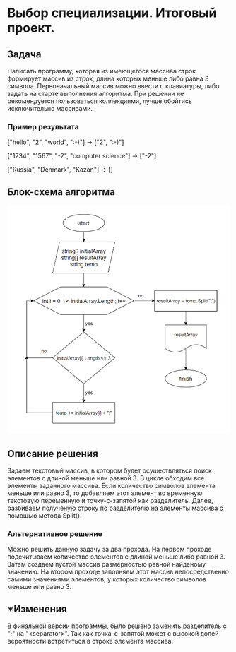 # Выбор специализации. Итоговый проект.

## Задача

Написать программу, которая из имеющегося массива строк формирует массив из строк, длина которых меньше либо равна 3 символа. Первоначальный массив можно ввести с клавиатуры, либо задать на старте выполнения алгоритма. При решении не рекомендуется пользоваться коллекциями, лучше обойтись исключительно массивами.

### Пример результата

["hello", "2", "world", ":-)"] -> ["2", ":-)"]

["1234", "1567", "-2", "computer science"] -> ["-2"]

["Russia", "Denmark", "Kazan"] -> []

## Блок-схема алгоритма

![algorithm_schema](final_task_diagram.png)

## Описание решения

Задаем текстовый массив, в котором будет осуществляться поиск элементов с длиной меньше или равной 3. 
В цикле обходим все элементы заданного массива. Если количество символов элемента меньше или равно 3, то добавляем этот элемент во временную текстовую переменную и точку-с-запятой как разделитель.
Далее, разбиваем полученую строку по разделителю на элементы массива с помощью метода Split(). 

### Альтернативное решение

Можно решить данную задачу за два прохода. На первом проходе подсчитываем количество элементов с длиной меньше либо равной 3. 
Затем создаем пустой массив размерностью равной найденому значению. На втором проходе заполняем этот массив непосредственно самими значениями элементов, у которых количество символов меньше или равно 3.

## *Изменения

В финальной версии программы, было решено заменить разделитель с ";" на "\<separator\>". Так как точка-с-запятой может с высокой долей вероятности встретиться в строке элемента массива.